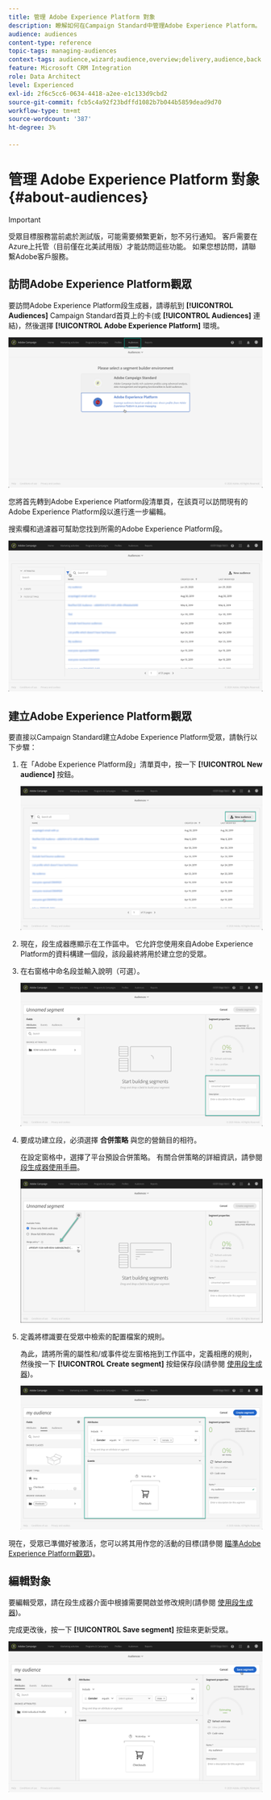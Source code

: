 ```yaml
---
title: 管理 Adobe Experience Platform 對象
description: 瞭解如何在Campaign Standard中管理Adobe Experience Platform。
audience: audiences
content-type: reference
topic-tags: managing-audiences
context-tags: audience,wizard;audience,overview;delivery,audience,back
feature: Microsoft CRM Integration
role: Data Architect
level: Experienced
exl-id: 2f6c5cc6-0634-4418-a2ee-e1c133d9cbd2
source-git-commit: fcb5c4a92f23bdffd1082b7b044b5859dead9d70
workflow-type: tm+mt
source-wordcount: '387'
ht-degree: 3%

---
```


# 管理 Adobe Experience Platform 對象 {#about-audiences}

>[!IMPORTANT]
>
>受眾目標服務當前處於測試版，可能需要頻繁更新，恕不另行通知。 客戶需要在Azure上托管（目前僅在北美試用版）才能訪問這些功能。 如果您想訪問，請聯繫Adobe客戶服務。

## 訪問Adobe Experience Platform觀眾

要訪問Adobe Experience Platform段生成器，請導航到 **[!UICONTROL Audiences]** Campaign Standard首頁上的卡(或 **[!UICONTROL Audiences]** 連結)，然後選擇 **[!UICONTROL Adobe Experience Platform]** 環境。

![](assets/aep_audiences_access.png)

您將首先轉到Adobe Experience Platform段清單頁，在該頁可以訪問現有的Adobe Experience Platform段以進行進一步編輯。

搜索欄和過濾器可幫助您找到所需的Adobe Experience Platform段。

![](assets/aep_audiences_list.png)

## 建立Adobe Experience Platform觀眾

要直接以Campaign Standard建立Adobe Experience Platform受眾，請執行以下步驟：

1. 在「Adobe Experience Platform段」清單頁中，按一下 **[!UICONTROL New audience]** 按鈕。

   ![](assets/aep_audiences_creation_create.png)

1. 現在，段生成器應顯示在工作區中。 它允許您使用來自Adobe Experience Platform的資料構建一個段，該段最終將用於建立您的受眾。

1. 在右窗格中命名段並輸入說明（可選）。

   ![](assets/aep_audiences_creation_edit_name.png)

1. 要成功建立段，必須選擇 **合併策略** 與您的營銷目的相符。

   在設定窗格中，選擇了平台預設合併策略。 有關合併策略的詳細資訊，請參閱 [段生成器使用手冊](https://experienceleague.adobe.com/docs/experience-platform/segmentation/ui/overview.html)。

   ![](assets/aep_audiences_mergepolicy.png)

1. 定義將標識要在受眾中檢索的配置檔案的規則。

   為此，請將所需的屬性和/或事件從左窗格拖到工作區中，定義相應的規則，然後按一下 **[!UICONTROL Create segment]** 按鈕保存段(請參閱 [使用段生成器](../../integrating/using/aep-using-segment-builder.md))。

   ![](assets/aep_audiences_creation_query.png)

現在，受眾已準備好被激活，您可以將其用作您的活動的目標(請參閱 [瞄準Adobe Experience Platform觀眾](../../integrating/using/aep-targeting-audiences.md))。

## 編輯對象

要編輯受眾，請在段生成器介面中根據需要開啟並修改規則(請參閱 [使用段生成器](../../integrating/using/aep-using-segment-builder.md))。

完成更改後，按一下 **[!UICONTROL Save segment]** 按鈕來更新受眾。

![](assets/aep_audiences_editing.png)
